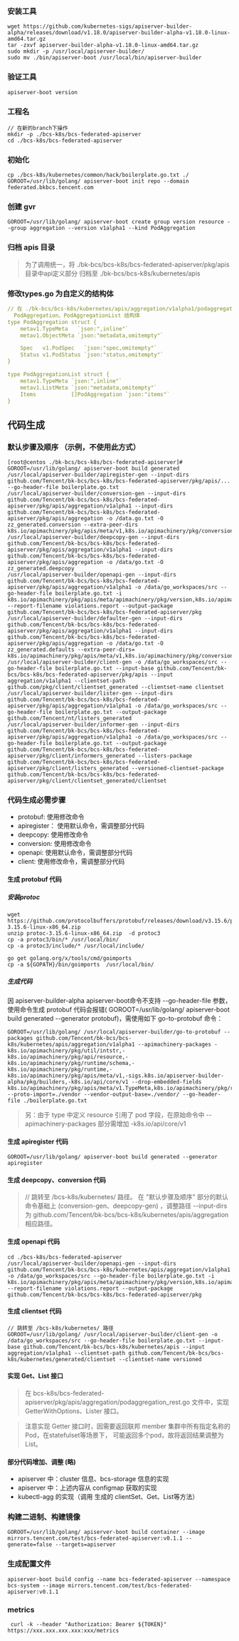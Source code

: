 ### 安装工具
```shell
wget https://github.com/kubernetes-sigs/apiserver-builder-alpha/releases/download/v1.18.0/apiserver-builder-alpha-v1.18.0-linux-amd64.tar.gz
tar -zxvf apiserver-builder-alpha-v1.18.0-linux-amd64.tar.gz
sudo mkdir -p /usr/local/apiserver-builder/
sudo mv ./bin/apiserver-boot /usr/local/bin/apiserver-builder
```

### 验证工具
```shell
apiserver-boot version
```

### 工程名
```shell
// 在新的branch下操作
mkdir -p ./bcs-k8s/bcs-federated-apiserver
cd ./bcs-k8s/bcs-federated-apiserver
```

### 初始化
```shell
cp ./bcs-k8s/kubernetes/common/hack/boilerplate.go.txt ./
GOROOT=/usr/lib/golang/ apiserver-boot init repo --domain federated.bkbcs.tencent.com
```

### 创建 gvr
```shell
GOROOT=/usr/lib/golang/ apiserver-boot create group version resource --group aggregation --version v1alpha1 --kind PodAggregation
```

### 归档 apis 目录
> 为了调用统一，将 ./bk-bcs/bcs-k8s/bcs-federated-apiserver/pkg/apis 目录中api定义部分 归档至 ./bk-bcs/bcs-k8s/kubernetes/apis
 
### 修改types.go 为自定义的结构体
```yaml
// 在 ./bk-bcs/bcs-k8s/kubernetes/apis/aggregation/v1alpha1/podaggregation_types.go 中填充 
  PodAggregation、PodAggregationList 结构体
type PodAggregation struct {
	metav1.TypeMeta   `json:",inline"`
	metav1.ObjectMeta `json:"metadata,omitempty"`

	Spec   v1.PodSpec   `json:"spec,omitempty"`
	Status v1.PodStatus `json:"status,omitempty"`
}

type PodAggregationList struct {
	metav1.TypeMeta `json:",inline"`
	metav1.ListMeta `json:"metadata,omitempty"`
	Items           []PodAggregation `json:"items"`
}
```

## 代码生成
### 默认步骤及顺序 （示例，不使用此方式）
```shell
[root@centos ./bk-bcs/bcs-k8s/bcs-federated-apiserver]# GOROOT=/usr/lib/golang/ apiserver-boot build generated
/usr/local/apiserver-builder/apiregister-gen --input-dirs github.com/Tencent/bk-bcs/bcs-k8s/bcs-federated-apiserver/pkg/apis/... --go-header-file boilerplate.go.txt
/usr/local/apiserver-builder/conversion-gen --input-dirs github.com/Tencent/bk-bcs/bcs-k8s/bcs-federated-apiserver/pkg/apis/aggregation/v1alpha1 --input-dirs github.com/Tencent/bk-bcs/bcs-k8s/bcs-federated-apiserver/pkg/apis/aggregation -o /data.go.txt -O zz_generated.conversion --extra-peer-dirs k8s.io/apimachinery/pkg/apis/meta/v1,k8s.io/apimachinery/pkg/conversion,k8s.io/apimachinery/pkg/runtime
/usr/local/apiserver-builder/deepcopy-gen --input-dirs github.com/Tencent/bk-bcs/bcs-k8s/bcs-federated-apiserver/pkg/apis/aggregation/v1alpha1 --input-dirs github.com/Tencent/bk-bcs/bcs-k8s/bcs-federated-apiserver/pkg/apis/aggregation -o /data/go.txt -O zz_generated.deepcopy
/usr/local/apiserver-builder/openapi-gen --input-dirs github.com/Tencent/bk-bcs/bcs-k8s/bcs-federated-apiserver/pkg/apis/aggregation/v1alpha1 -o /data/go_workspaces/src --go-header-file boilerplate.go.txt -i k8s.io/apimachinery/pkg/apis/meta/apimachinery/pkg/version,k8s.io/apimachinery/pkg/runtime,k8s.io/apimachinery/pkg/util/intstr,k8s.io/api/core/v1,k8s.io/api/apps/v1 --report-filename violations.report --output-package github.com/Tencent/bk-bcs/bcs-k8s/bcs-federated-apiserver/pkg
/usr/local/apiserver-builder/defaulter-gen --input-dirs github.com/Tencent/bk-bcs/bcs-k8s/bcs-federated-apiserver/pkg/apis/aggregation/v1alpha1 --input-dirs github.com/Tencent/bk-bcs/bcs-k8s/bcs-federated-apiserver/pkg/apis/aggregation -o /data/go.txt -O zz_generated.defaults --extra-peer-dirs= k8s.io/apimachinery/pkg/apis/meta/v1,k8s.io/apimachinery/pkg/conversion,k8s.io/apimachinery/pkg/runtime
/usr/local/apiserver-builder/client-gen -o /data/go_workspaces/src --go-header-file boilerplate.go.txt --input-base github.com/Tencent/bk-bcs/bcs-k8s/bcs-federated-apiserver/pkg/apis --input aggregation/v1alpha1 --clientset-path github.com/pkg/client/clientset_generated --clientset-name clientset
/usr/local/apiserver-builder/lister-gen --input-dirs github.com/Tencent/bk-bcs/bcs-k8s/bcs-federated-apiserver/pkg/apis/aggregation/v1alpha1 -o /data/go_workspaces/src --go-header-file boilerplate.go.txt --output-package github.com/Tencent/nt/listers_generated
/usr/local/apiserver-builder/informer-gen --input-dirs github.com/Tencent/bk-bcs/bcs-k8s/bcs-federated-apiserver/pkg/apis/aggregation/v1alpha1 -o /data/go_workspaces/src --go-header-file boilerplate.go.txt --output-package github.com/Tencent/bk-bcs/bcs-k8s/bcs-federated-apiserver/pkg/client/informers_generated --listers-package github.com/Tencent/bk-bcs/bcs-k8s/bcs-federated-apiserver/pkg/client/listers_generated --versioned-clientset-package github.com/Tencent/bk-bcs/bcs-k8s/bcs-federated-apiserver/pkg/client/clientset_generated/clientset
```

### 代码生成必需步骤
* protobuf: 使用修改命令
* apiregister： 使用默认命令，需调整部分代码
* deepcopy: 使用修改命令
* conversion: 使用修改命令
* openapi: 使用默认命令，需调整部分代码
* client: 使用修改命令，需调整部分代码

#### 生成 protobuf 代码

##### 安装protoc
```shell
wget https://github.com/protocolbuffers/protobuf/releases/download/v3.15.6/protoc-3.15.6-linux-x86_64.zip
unzip protoc-3.15.6-linux-x86_64.zip  -d protoc3
cp -a protoc3/bin/* /usr/local/bin/
cp -a protoc3/include/* /usr/local/include/

go get golang.org/x/tools/cmd/goimports
cp -a ${GOPATH}/bin/goimports  /usr/local/bin/
```

##### 生成代码
 因 apiserver-builder-alpha apiserver-boot命令不支持 --go-header-file 参数，使用命令生成 protobuf 代码会报错( 
 GOROOT=/usr/lib/golang/ apiserver-boot build generated --generator protobuf)，需使用如下 go-to-protobuf 命令：

```shell
GOROOT=/usr/lib/golang/ /usr/local/apiserver-builder/go-to-protobuf --packages github.com/Tencent/bk-bcs/bcs-k8s/kubernetes/apis/aggregation/v1alpha1 --apimachinery-packages -k8s.io/apimachinery/pkg/util/intstr,-k8s.io/apimachinery/pkg/api/resource,-k8s.io/apimachinery/pkg/runtime/schema,-k8s.io/apimachinery/pkg/runtime,-k8s.io/apimachinery/pkg/apis/meta/v1,-sigs.k8s.io/apiserver-builder-alpha/pkg/builders,-k8s.io/api/core/v1 --drop-embedded-fields k8s.io/apimachinery/pkg/apis/meta/v1.TypeMeta,k8s.io/apimachinery/pkg/runtime.Serializer --proto-import=./vendor --vendor-output-base=./vendor/ --go-header-file ./boilerplate.go.txt
```
> 另：由于 type 中定义 resource 引用了 pod 字段，在原始命令中 --apimachinery-packages 部分需增加 -k8s.io/api/core/v1

#### 生成 apiregister 代码
```shell
GOROOT=/usr/lib/golang/ apiserver-boot build generated --generator apiregister
```

#### 生成 deepcopy、conversion 代码
> // 跳转至 /bcs-k8s/kubernetes/ 路径。 在 "默认步骤及顺序" 部分的默认命令基础上 (conversion-gen、deepcopy-gen) ，调整路径 --input-dirs 
> 为 github.com/Tencent/bk-bcs/bcs-k8s/kubernetes/apis/aggregation 相应路径。

#### 生成 openapi 代码
```shell
cd ./bcs-k8s/bcs-federated-apiserver
/usr/local/apiserver-builder/openapi-gen --input-dirs github.com/Tencent/bk-bcs/bcs-k8s/kubernetes/apis/aggregation/v1alpha1 -o /data/go_workspaces/src --go-header-file boilerplate.go.txt -i k8s.io/apimachinery/pkg/apis/meta/apimachinery/pkg/version,k8s.io/apimachinery/pkg/runtime,k8s.io/apimachinery/pkg/util/intstr,k8s.io/api/core/v1,k8s.io/api/apps/v1 --report-filename violations.report --output-package github.com/Tencent/bk-bcs/bcs-k8s/bcs-federated-apiserver/pkg
```

#### 生成 clientset 代码
```shell
// 跳转至 /bcs-k8s/kubernetes/ 路径
GOROOT=/usr/lib/golang/ /usr/local/apiserver-builder/client-gen -o /data/go_workspaces/src --go-header-file boilerplate.go.txt --input-base github.com/Tencent/bk-bcs/bcs-k8s/kubernetes/apis --input aggregation/v1alpha1 --clientset-path github.com/Tencent/bk-bcs/bcs-k8s/kubernetes/generated/clientset --clientset-name versioned
```

#### 实现 Get、List 接口
> 在 bcs-k8s/bcs-federated-apiserver/pkg/apis/aggregation/podaggregation_rest.go 文件中，实现 
> GetterWithOptions、Lister 接口。

> 注意实现 Getter 接口时，因需要返回联邦 member 集群中所有指定名称的 Pod，在statefulset等场景下，
> 可能返回多个pod，故将返回结果调整为 List。

#### 部分代码增加、调整 (略)
* apiserver 中：cluster 信息、bcs-storage 信息的实现
* apiserver 中：上述内容从 configmap 获取的实现
* kubectl-agg 的实现（调用 生成的 clientSet、Get、List等方法）

### 构建二进制、构建镜像
```shell
GOROOT=/usr/lib/golang/ apiserver-boot build container --image mirrors.tencent.com/test/bcs-federated-apiserver:v0.1.1 --generate=false --targets=apiserver
```

### 生成配置文件
```shell
apiserver-boot build config --name bcs-federated-apiserver --namespace bcs-system --image mirrors.tencent.com/test/bcs-federated-apiserver:v0.1.1
```


### metrics
```shell
 curl -k --header "Authorization: Bearer ${TOKEN}" https://xxx.xxx.xxx.xxx:xxx/metrics
```